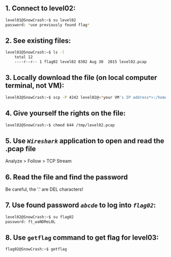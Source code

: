 ## 1. Connect to level02:

```bash
level01@SnowCrash:~$ su level02
password: *use previously found flag*
```

## 2. See existing files:

```bash
level02@SnowCrash:~$ ls -l
    total 12
    ----r--r-- 1 flag02 level02 8302 Aug 30  2015 level02.pcap
```

## 3. Locally download the file (on local computer terminal, not VM):

```bash
level02@SnowCrash:~$ scp -P 4242 level02@<*your VM's IP address*>:/home/user/level02/level02.pcap /tmp
```

## 4. Give yourself the rights on the file:

```bash
level02@SnowCrash:~$ chmod 644 /tmp/level02.pcap
```

## 5. Use *`Wireshark`* application to open and read the .pcap file
Analyze > Follow > TCP Stream


## 6. Read the file and find the password
Be careful, the '.' are DEL characters!


## 7. Use found password *`abcde`* to log into *`flag02`*:

```bash
level02@SnowCrash:~$ su flag02
password: ft_waNDReL0L
```

## 8. Use `getflag` command to get flag for level03:

```bash
flag02@SnowCrash:~$ getflag
```